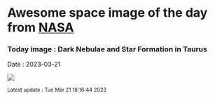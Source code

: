 
# Awesome space image of the day from [NASA](https://api.nasa.gov/)

### Today image : Dark Nebulae and Star Formation in Taurus
Date : 2023-03-21

![](https://apod.nasa.gov/apod/image/2303/TaurusDust_Chander_1080.jpg)

<small>Latest update : Tue Mar 21 18:16:44 2023</small>
        